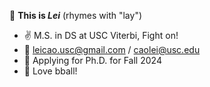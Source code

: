 👋 **This is *Lei*** (rhymes with "lay")

- ✌️ M.S. in DS at USC Viterbi, Fight on!  
- 📧 leicao.usc@gmail.com / caolei@usc.edu </br>
- 🌱 Applying for Ph.D. for Fall 2024
- 🏀 Love bball! 


<!---
- 💞️ I’m working on finding a SDE job, the latest goal is a 2022 summer internship
cllei12/cllei12 is a ✨ special ✨ repository because its `README.md` (this file) appears on your GitHub profile.
You can click the Preview link to take a look at your changes.
--->

<!-- [![Top Langs](https://github-readme-stats.vercel.app/api/top-langs/?username=cllei12&layout=compact)](https://github.com/cllei12) -->
